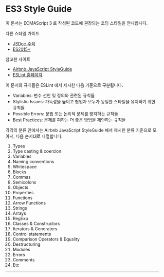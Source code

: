 # ES3 Style Guide

이 문서는 ECMAScript 3 로 작성된 코드에 권장되는 코딩 스타일을 안내합니다.

다른 스타일 가이드
- [JSDoc 주석](../comment)
- [ES2015+](../es2015)

참고한 사이트
- [Airbnb JavaScript StyleGuide](https://github.com/airbnb/javascript)
- [ESLint 홈페이지](https://eslint.org/)

이 문서의 규칙들은 ESLint 에서 제시한 다음 기준으로 구분됩니다.  

- Variables: 변수 선언 및 정의와 관련된 규칙들
- Stylistic Issues: 가독성을 높이고 협업자 모두가 동일한 스타일을 유지하기 위한 규칙들 
- Possible Errors: 문법 또는 논리적 문제를 방지하는 규칙들  
- Best Practices: 문제를 피하는 더 좋은 방법을 제안하는 규칙들

각각의 분류 안에서는 Airbnb JavaScript StyleGuide 에서 제시한 분류 기준으로 모아서, 다음 순서대로 나열합니다.

1. Types
1. Type casting & coercion
1. Variables
1. Naming conventions
1. Whitespace
1. Blocks
1. Commas
1. Semicolons
1. Objects
1. Properties
1. Functions
1. Arrow Functions
1. Strings
1. Arrays
1. RegExp
1. Classes & Constructors
1. Iterators & Generators
1. Control statements
1. Comparison Operators & Equality
1. Destructuring
1. Modules
1. Errors
1. Comments
1. Etc

---
